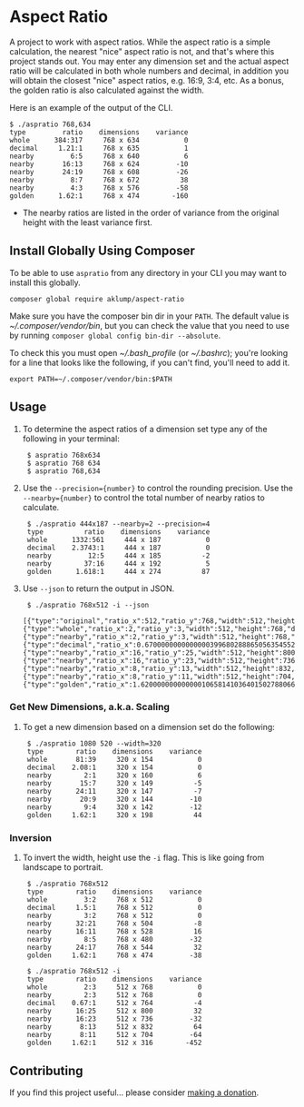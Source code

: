 # Aspect Ratio

A project to work with aspect ratios.  While the aspect ratio is a simple calculation, the nearest "nice" aspect ratio is not, and that's where this project stands out.  You may enter any dimension set and the actual aspect ratio will be calculated in both whole numbers and decimal, in addition you will obtain the closest "nice" aspect ratios, e.g. 16:9, 3:4, etc.  As a bonus, the golden ratio is also calculated against the width.

Here is an example of the output of the CLI.

    $ ./aspratio 768,634
    type         ratio    dimensions    variance
    whole      384:317     768 x 634           0
    decimal     1.21:1     768 x 635           1
    nearby         6:5     768 x 640           6
    nearby       16:13     768 x 624         -10
    nearby       24:19     768 x 608         -26
    nearby         8:7     768 x 672          38
    nearby         4:3     768 x 576         -58
    golden      1.62:1     768 x 474        -160

* The nearby ratios are listed in the order of variance from the original height with the least variance first.

## Install Globally Using Composer

To be able to use `aspratio` from any directory in your CLI you may want to install this globally.

    composer global require aklump/aspect-ratio

Make sure you have the composer bin dir in your `PATH`. The default value is _~/.composer/vendor/bin_, but you can check the value that you need to use by running `composer global config bin-dir --absolute`.
    
To check this you must open _~/.bash_profile_ (or _~/.bashrc_); you're looking for a line that looks like the following, if you can't find, you'll need to add it.
                                 
    export PATH=~/.composer/vendor/bin:$PATH

## Usage

1. To determine the aspect ratios of a dimension set type any of the following in your terminal:
        
        $ aspratio 768x634
        $ aspratio 768 634
        $ aspratio 768,634
        
1. Use the `--precision={number}` to control the rounding precision.  Use the `--nearby={number}` to control the total number of nearby ratios to calculate.

        $ ./aspratio 444x187 --nearby=2 --precision=4
        type          ratio    dimensions    variance
        whole      1332:561     444 x 187           0
        decimal    2.3743:1     444 x 187           0
        nearby         12:5     444 x 185          -2
        nearby        37:16     444 x 192           5
        golden      1.618:1     444 x 274          87


1. Use `--json` to return the output in JSON.

        $ ./aspratio 768x512 -i --json
        [{"type":"original","ratio_x":512,"ratio_y":768,"width":512,"height":768,"difference_y":0},{"type":"whole","ratio_x":2,"ratio_y":3,"width":512,"height":768,"difference_y":0},{"type":"nearby","ratio_x":2,"ratio_y":3,"width":512,"height":768,"difference_y":0},{"type":"decimal","ratio_x":0.67000000000000003996802888650563545525074005126953125,"ratio_y":1,"width":512,"height":764,"difference_y":-4},{"type":"nearby","ratio_x":16,"ratio_y":25,"width":512,"height":800,"difference_y":32},{"type":"nearby","ratio_x":16,"ratio_y":23,"width":512,"height":736,"difference_y":-32},{"type":"nearby","ratio_x":8,"ratio_y":13,"width":512,"height":832,"difference_y":64},{"type":"nearby","ratio_x":8,"ratio_y":11,"width":512,"height":704,"difference_y":-64},{"type":"golden","ratio_x":1.62000000000000010658141036401502788066864013671875,"ratio_y":1,"width":512,"height":316,"difference_y":-452}]

### Get New Dimensions, a.k.a. Scaling

1. To get a new dimension based on a dimension set do the following:

        $ ./aspratio 1080 520 --width=320
        type        ratio    dimensions    variance
        whole       81:39     320 x 154           0
        decimal    2.08:1     320 x 154           0
        nearby        2:1     320 x 160           6
        nearby       15:7     320 x 149          -5
        nearby      24:11     320 x 147          -7
        nearby       20:9     320 x 144         -10
        nearby        9:4     320 x 142         -12
        golden     1.62:1     320 x 198          44


### Inversion

1. To invert the width, height use the `-i` flag.  This is like going from landscape to portrait.

        $ ./aspratio 768x512
        type        ratio    dimensions    variance
        whole         3:2     768 x 512           0
        decimal     1.5:1     768 x 512           0
        nearby        3:2     768 x 512           0
        nearby      32:21     768 x 504          -8
        nearby      16:11     768 x 528          16
        nearby        8:5     768 x 480         -32
        nearby      24:17     768 x 544          32
        golden     1.62:1     768 x 474         -38
        
        $ ./aspratio 768x512 -i
        type        ratio    dimensions    variance
        whole         2:3     512 x 768           0
        nearby        2:3     512 x 768           0
        decimal    0.67:1     512 x 764          -4
        nearby      16:25     512 x 800          32
        nearby      16:23     512 x 736         -32
        nearby       8:13     512 x 832          64
        nearby       8:11     512 x 704         -64
        golden     1.62:1     512 x 316        -452

## Contributing

If you find this project useful... please consider [making a donation](https://www.paypal.com/cgi-bin/webscr?cmd=_s-xclick&hosted_button_id=4E5KZHDQCEUV8&item_name=Gratitude%20for%20aklump%2Faspect-ratio).

